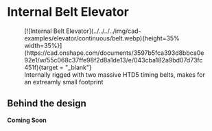 # Internal Belt Elevator

<figure markdown="span">
[![Internal Belt Elevator](../../../../img/cad-examples/elevator/continuous/belt.webp){height=35% width=35%}](https://cad.onshape.com/documents/3597b5fca393d8bbca0e92e1/w/55c068c37ffe98f2d8a1de13/e/043cba182a9bd07d73fc451f){target = "_blank"}
<figcaption>Internally rigged with two massive HTD5 timing belts, makes for an extreamly small footprint</figcaption>
</figure>


## Behind the design
**Coming Soon**
